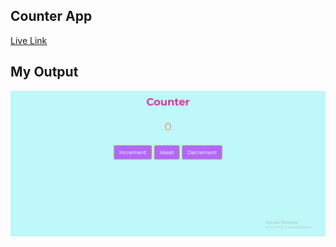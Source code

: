 ## Counter App

[Live Link](https://counterjsproj-2.netlify.app/)

## My Output

![Counter App](./counter.png)
